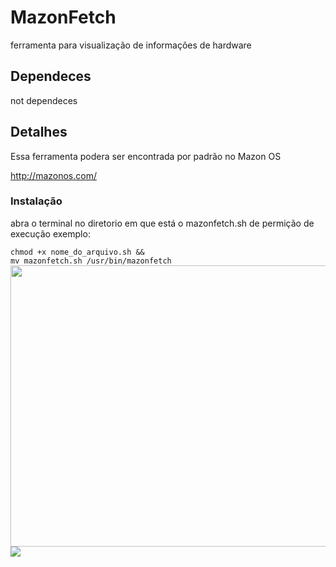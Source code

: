 # MazonFetch
ferramenta para visualização de informações de hardware 

<h2>Dependeces</h2>
not dependeces
<h2>Detalhes</h2>
Essa ferramenta podera ser encontrada por padrão no Mazon OS

http://mazonos.com/

<h3>Instalação</h3>
abra o terminal no diretorio em que está o 
mazonfetch.sh 
de permição de execução
exemplo:<br>
<code background:#FFFFFF >
chmod +x nome_do_arquivo.sh &&
mv mazonfetch.sh /usr/bin/mazonfetch 
</code>  
<img src="http://mazonos.com/forum/download/file.php?id=706" height="450" width="800">
<img src="http://mazonos.com/forum/download/file.php?id=704">

